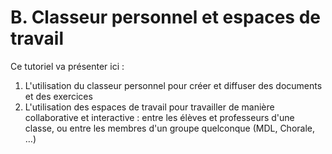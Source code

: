 # B. Classeur personnel et espaces de travail

Ce tutoriel va présenter ici :

1. L'utilisation du classeur personnel pour créer et diffuser des documents et des exercices
2. L'utilisation des espaces de travail pour travailler de manière collaborative et interactive : entre les élèves et professeurs d'une classe, ou entre les membres d'un groupe quelconque (MDL, Chorale, …)
